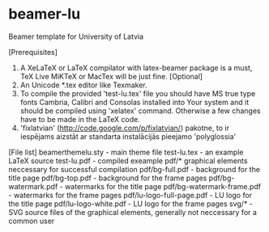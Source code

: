 beamer-lu
=========

Beamer template for University of Latvia

[Prerequisites]
1. A XeLaTeX or LaTeX compilator with latex-beamer package is a must, TeX Live MiKTeX or MacTex will be just fine.
[Optional]
2. An Unicode *.tex editor like Texmaker.
3. To compile the provided 'test-lu.tex' file you should have MS true type fonts Cambria, Calibri and Consolas installed into Your system and it should be compiled using 'xelatex' command. Otherwise a few changes have to be made in the LaTeX code.
4. 'fixlatvian' (http://code.google.com/p/fixlatvian/) pakotne, to ir iespējams aizstāt ar standarta instalācijās pieejamo 'polyglossia'

[File list]
beamerthemelu.sty - main theme file
test-lu.tex - an example LaTeX source
test-lu.pdf - compiled exeample
pdf/* graphical elements neccessary for successful compilation
pdf/bg-full.pdf - background for the title page
pdf/bg-top.pdf - background for the frame pages
pdf/bg-watermark.pdf - watermarks for the title page
pdf/bg-watermark-frame.pdf - watermarks for the frame pages
pdf/lu-logo-full-page.pdf - LU logo for the title page
pdf/lu-logo-white.pdf - LU logo for the frame pages
svg/* - SVG source files of the graphical elements, generally not neccessary for a common user
